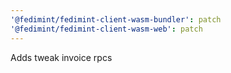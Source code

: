 ```yaml
---
'@fedimint/fedimint-client-wasm-bundler': patch
'@fedimint/fedimint-client-wasm-web': patch
---
```


Adds tweak invoice rpcs
